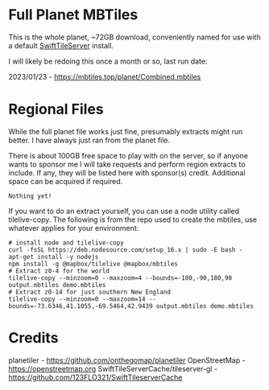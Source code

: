 # Full Planet MBTiles

This is the whole planet, ~72GB download, conveniently named for use with a default [SwiftTileServer](https://github.com/123FLO321/SwiftTileserverCache) install.

I will likely be redoing this once a month or so, last run date:

2023/01/23 - https://mbtiles.top/planet/Combined.mbtiles

# Regional Files

While the full planet file works just fine, presumably extracts might run better. I have always just ran from the planet file. 

There is about 100GB free space to play with on the server, so if anyone wants to sponsor me I will take requests and perform region extracts to include. If any, they will be listed here with sponsor(s) credit. Additional space can be acquired if required.
```
Nothing yet!
```

If you want to do an extract yourself, you can use a node utility called tilelive-copy. The following is from the repo used to create the mbtiles, use whatever applies for your environment:
```
# install node and tilelive-copy
curl -fsSL https://deb.nodesource.com/setup_16.x | sudo -E bash -
apt-get install -y nodejs
npm install -g @mapbox/tilelive @mapbox/mbtiles
# Extract z0-4 for the world
tilelive-copy --minzoom=0 --maxzoom=4 --bounds=-180,-90,180,90 output.mbtiles demo.mbtiles
# Extract z0-14 for just southern New England
tilelive-copy --minzoom=0 --maxzoom=14 --bounds=-73.6346,41.1055,-69.5464,42.9439 output.mbtiles demo.mbtiles
```

# Credits

planetiler - https://github.com/onthegomap/planetiler
OpenStreetMap - https://openstreetmap.org
SwiftTileServerCache/tileserver-gl - https://github.com/123FLO321/SwiftTileserverCache
